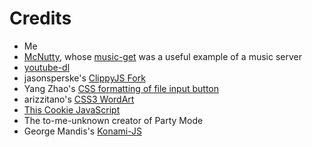 Credits
=======

* Me
* [McNutty](https://github.com/mcnutty26), whose [music-get](https://github.com/mcnutty26/music-get) was a useful example of a music server
* [youtube-dl](http://rg3.github.io/youtube-dl/)
* jasonsperske's [ClippyJS Fork](https://github.com/jasonsperske/clippy.js)
* Yang Zhao's [CSS formatting of file input button](http://geniuscarrier.com/how-to-style-a-html-file-upload-button-in-pure-css/)
* arizzitano's [CSS3 WordArt](https://github.com/arizzitano/css3wordart)
* [This Cookie JavaScript](https://www.quirksmode.org/js/cookies.html)
* The to-me-unknown creator of Party Mode
* George Mandis's [Konami-JS](http://konami-js.googlecode.com/)
